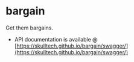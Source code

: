 # bargain
Get them bargains.

- API documentation is available @ [https://skulltech.github.io/bargain/swagger/](https://skulltech.github.io/bargain/swagger/)
